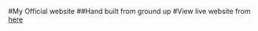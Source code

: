 #My Official website
##Hand built from ground up
#View live website from [here](https://mark-sarpong.herokuapp.com/)
